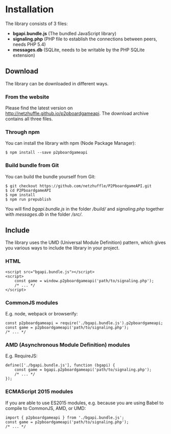# Installation

The library consists of 3 files:

* **bgapi.bundle.js** (The bundled JavaScript library)
* **signaling.php** (PHP file to establish the connections between peers, needs PHP 5.4)
* **messages.db** (SQLite, needs to be writable by the PHP SQLite extension)

## Download

The library can be downloaded in different ways.

### From the website

Please find the latest version on http://netzhuffle.github.io/p2pboardgameapi. The download
archive contains all three files.

### Through npm
 
You can install the library with npm (Node Package Manager):
 
    $ npm install --save p2pboardgameapi

### Build bundle from Git

You can build the bundle yourself from Git:

    $ git checkout https://github.com/netzhuffle/P2PboardgameAPI.git
    $ cd P2PboardgameAPI
    $ npm install
    $ npm run prepublish

You will find *bgapi.bundle.js* in the folder */build/* and *signaling.php* together with
*messages.db* in the folder */src/*.

## Include

The library uses the UMD (Universal Module Definition) pattern, which gives you various ways
to include the library in your project.

### HTML

    <script src="bgapi.bundle.js"></script>
    <script>
        const game = window.p2pboardgameapi('path/to/signaling.php');
        /* ... */
    </script>

### CommonJS modules

E.g. node, webpack or browserify:

    const p2pboardgameapi = require('./bgapi.bundle.js').p2pboardgameapi;
    const game = p2pboardgameapi('path/to/signaling.php');
    /* ... */

### AMD (Asynchronous Module Definition) modules

E.g. RequireJS:

    define(['./bgapi.bundle.js'], function (bgapi) {
        const game = bgapi.p2pboardgameapi('path/to/signaling.php');
        /* ... */
    });

### ECMAScript 2015 modules

If you are able to use ES2015 modules, e.g. because you are
using Babel to compile to CommonJS, AMD, or UMD:

    import { p2pboardgameapi } from './bgapi.bundle.js';
    const game = p2pboardgameapi('path/to/signaling.php');
    /* ... */
    
